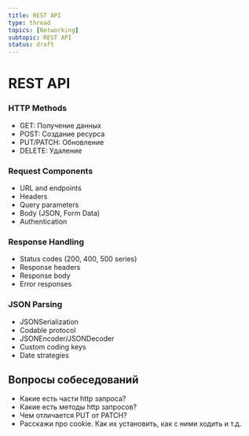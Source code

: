 ```yaml
---
title: REST API
type: thread
topics: [Networking]
subtopic: REST API
status: draft
---
```


# REST API


### HTTP Methods
- GET: Получение данных
- POST: Создание ресурса
- PUT/PATCH: Обновление
- DELETE: Удаление

### Request Components
- URL and endpoints
- Headers
- Query parameters
- Body (JSON, Form Data)
- Authentication

### Response Handling
- Status codes (200, 400, 500 series)
- Response headers
- Response body
- Error responses

### JSON Parsing
- JSONSerialization
- Codable protocol
- JSONEncoder/JSONDecoder
- Custom coding keys
- Date strategies

## Вопросы собеседований
- Какие есть части http запроса?
- Какие есть методы http запросов?
- Чем отличается PUT от PATCH?
- Расскажи про cookie. Как их установить, как с ними ходить и т.д.



